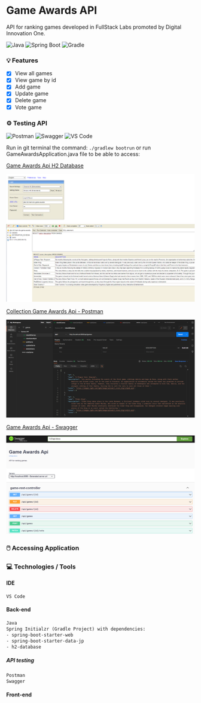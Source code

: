 # Game Awards API
API for ranking games developed in FullStack Labs promoted by Digital Innovation One.

![Java](https://img.shields.io/badge/java-%23ED8B00.svg?style=for-the-badge&logo=java&logoColor=white)
![Spring Boot](https://img.shields.io/badge/Spring_Boot-F2F4F9?style=for-the-badge&logo=spring-boot)
![Gradle](https://img.shields.io/badge/Gradle-02303A.svg?style=for-the-badge&logo=Gradle&logoColor=white)

### 💡 Features

- [x] View all games
- [x] View game by id
- [x] Add game
- [x] Update game
- [x] Delete game
- [x] Vote game

### ⚙️ Testing API
![Postman](https://img.shields.io/badge/Postman-FF6C37?style=for-the-badge&logo=postman&logoColor=white)
![Swagger](https://img.shields.io/badge/Swagger-85EA2D?style=for-the-badge&logo=Swagger&logoColor=white)
![VS Code](https://img.shields.io/badge/VSCode-0078D4?style=for-the-badge&logo=visual%20studio%20code&logoColor=white)

Run in git terminal the command: ```./gradlew bootrun``` or run GameAwardsApplication.java file to be able to access:

[Game Awards Api H2 Database](http://localhost:8080/h2-console/login.jsp)

![Game Awards Api Swagger UI](src\main\img\h2_database.PNG)
![Game Awards Api Swagger UI](src\main\img\h2.PNG)

[Collection Game Awards Api - Postman](https://drive.google.com/drive/folders/1Gxw5KMX98Et5TGYyZYqiu4p9urWruOpi)

![Postman](src\main\img\postman.PNG)

[Game Awards Api - Swagger](http://localhost:8080/swagger-ui/index.html)

![Game Awards Api Swagger UI](src\main\img\swagger.PNG)

### 🖱️ Accessing Application


### 💻 Technologies / Tools

#### IDE
```
VS Code
```

#### Back-end
```
Java
Spring Initialzr (Gradle Project) with dependencies:
- spring-boot-starter-web
- spring-boot-starter-data-jp
- h2-database
```

##### API testing
```
Postman
Swagger
```

#### Front-end
